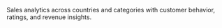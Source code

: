 Sales analytics across countries and categories with customer behavior, ratings, and revenue insights.

